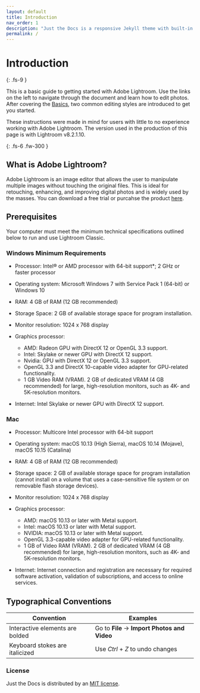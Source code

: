 ```yaml
---
layout: default
title: Introduction
nav_order: 1
description: "Just the Docs is a responsive Jekyll theme with built-in search that is easily customizable and hosted on GitHub Pages."
permalink: /
---
```


# Introduction
{: .fs-9 }

This is a basic guide to getting started with Adobe Lightroom. Use the links on the left to navigate through the document and learn how to edit photos. After covering the [Basics](https://jmajam.github.io//hans-and-justin-lightroom/docs/), two common editing styles are introduced to get you started.

These instructions were made in mind for users with little to no experience working with Adobe Lightroom. The version used in the production of this page is with Lightroom v8.2.1.10. 

{: .fs-6 .fw-300 }

## What is Adobe Lightroom?
Adobe Lightroom is an image editor that allows the user to manipulate multiple images without touching the original files. This is ideal for retouching, enhancing, and improving digital photos and is widely used by the masses. You can download a free trial or purcahse the product [here](https://www.adobe.com/products/photoshop-lightroom.html).

## Prerequisites
Your computer must meet the minimum technical specifications outlined below to run and use Lightroom Classic. 

### Windows Minimum Requirements
* Processor: Intel® or AMD processor with 64-bit support*; 2 GHz or faster  processor

* Operating system: Microsoft Windows 7 with Service Pack 1 (64-bit) or Windows 10

* RAM: 4 GB of RAM (12 GB recommended)

* Storage Space: 2 GB of available storage space for program installation.

* Monitor resolution: 1024 x 768 display

* Graphics processor:
   * AMD: Radeon GPU with DirectX 12 or OpenGL 3.3 support.
   * Intel: Skylake or newer GPU with DirectX 12 support.
   * Nvidia: GPU with DirectX 12 or OpenGL 3.3 support.
   * OpenGL 3.3 and DirectX 10-capable video adapter for GPU-related functionality.
   * 1 GB Video RAM (VRAM). 2 GB of dedicated VRAM (4 GB  recommended) for large, high-resolution monitors, such as  4K- and 5K-resolution monitors.

* Internet: Intel Skylake or newer GPU with DirectX 12 support.

### Mac
* Processor: Multicore Intel processor with 64-bit support

* Operating system: macOS 10.13 (High Sierra), macOS 10.14 (Mojave), macOS 10.15 (Catalina)

* RAM: 4 GB of RAM (12 GB recommended)

* Storage space: 2 GB of available storage space for program installation (cannot install on a volume that uses a case-sensitive file system or on removable flash storage devices).

* Monitor resolution: 1024 x 768 display

* Graphics processor:
    * AMD: macOS 10.13 or later with Metal support.
    * Intel: macOS 10.13 or later with Metal support.
    * NVIDIA: macOS 10.13 or later with Metal support.
    * OpenGL 3.3-capable video adapter for GPU-related functionality.
    * 1 GB of Video RAM (VRAM). 2 GB of dedicated VRAM (4 GB recommended) for large, high-resolution monitors, such as 4K- and 5K-resolution monitors.

* Internet: Internet connection and registration are necessary for required software activation, validation of subscriptions, and access to online services.

## Typographical Conventions

| Convention                      | Examples                                         |
|---------------------------------|--------------------------------------------------|
| Interactive elements are bolded | Go to **File** -&gt; **Import Photos and Video** |
| Keyboard stokes are italicized  | Use _Ctrl_ + _Z_ to undo changes                 |

### License

Just the Docs is distributed by an [MIT license](https://github.com/pmarsceill/just-the-docs/tree/master/LICENSE.txt).

